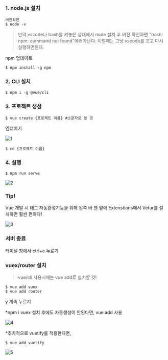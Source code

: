 ### 1. node.js 설치

```
버전확인
$ node -v
```

> 만약  vscode나 bash를 켜놓은 상태에서 node 설치 후 버전 확인하면 "bash: npm: command not found"에러가난다. 이럴때는 그냥 vscode를 끄고 다시 실행하면된다.

npm 업데이트

```
$ npm install -g npm
```



### 2. CLI 설치

```
$ npm i -g @vue/cli
```



### 3. 프로젝트 생성

```
$ vue create {프로젝트 이름} #소문자로 쓸 것
```

엔터치기

![1](C:\Users\kyunkim\Desktop\StoveDevCamp\1주차_개인PJT\yoURL_삽질\Frontend\1.PNG)

```
$ cd {프로젝트 이름}
```



### 4. 실행

```
$ npm run serve
```

![2](C:\Users\kyunkim\Desktop\StoveDevCamp\1주차_개인PJT\yoURL_삽질\Frontend\2.PNG)

### Tip!

Vue 개발 시 태그 자동완성기능을 위해 왼쪽 바 맨 밑에 Extenstions에서 Vetur를 설치하면 훨씬 편하다!

![3](C:\Users\kyunkim\Desktop\StoveDevCamp\1주차_개인PJT\yoURL_삽질\Frontend\3.PNG)



### 서버 종료

터미널 창에서 ctrl+c 누르기



### vuex/router 설치

> vue/cli 사용시에는 vue add로 설치할 것!

```
$ vue add vuex
$ vue add router
```

y 계속 누르기

*npm i vuex 설치 후에도 자동생성이 안된다면, vue add 사용

![4](C:\Users\kyunkim\Desktop\StoveDevCamp\1주차_개인PJT\yoURL_삽질\Frontend\4.PNG)



*추가적으로 vuetify를 적용한다면,

```
$ vue add vuetify
```

![5](C:\Users\kyunkim\Desktop\StoveDevCamp\1주차_개인PJT\yoURL_삽질\Frontend\5.PNG)